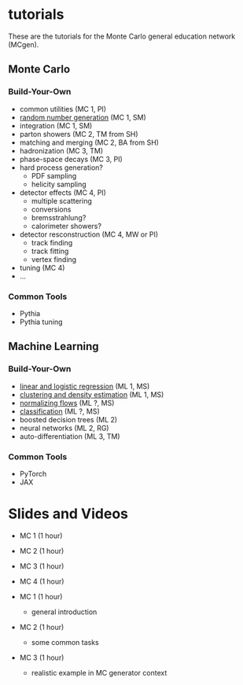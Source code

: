 # tutorials

These are the tutorials for the Monte Carlo general education network (MCgen).

## Monte Carlo

### Build-Your-Own
* common utilities (MC 1, PI)
* [random number generation](https://colab.research.google.com/github/mcgen-ct/tutorials/blob/main/mc/rng.ipynb) (MC 1, SM)
* integration (MC 1, SM)
* parton showers (MC 2, TM from SH)
* matching and merging (MC 2, BA from SH)
* hadronization (MC 3, TM)
* phase-space decays (MC 3, PI)
* hard process generation?
  * PDF sampling
  * helicity sampling
* detector effects (MC 4, PI)
  * multiple scattering
  * conversions
  * bremsstrahlung?
  * calorimeter showers?
* detector resconstruction (MC 4, MW or PI)
  * track finding
  * track fitting
  * vertex finding
* tuning (MC 4)
* ...

### Common Tools
* Pythia
* Pythia tuning

## Machine Learning

### Build-Your-Own
* [linear and logistic regression](https://colab.research.google.com/github/mcgen-ct/tutorials/blob/main/ml/regression.ipynb) (ML 1, MS)
* [clustering and density estimation](https://colab.research.google.com/github/mcgen-ct/tutorials/blob/main/ml/cluster.ipynb) (ML 1, MS)
* [normalizing flows](https://colab.research.google.com/github/mcgen-ct/tutorials/blob/main/ml/flows.ipynb) (ML ?, MS)
* [classification](https://colab.research.google.com/github/mcgen-ct/tutorials/blob/main/ml/classify.ipynb) (ML ?, MS)
* boosted decision trees (ML 2)
* neural networks (ML 2, RG)
* auto-differentiation (ML 3, TM)

### Common Tools
* PyTorch
* JAX

# Slides and Videos

* MC 1 (1 hour)
* MC 2 (1 hour)
* MC 3 (1 hour)
* MC 4 (1 hour)

* MC 1 (1 hour)
  * general introduction
* MC 2 (1 hour)
  * some common tasks
* MC 3 (1 hour)
  * realistic example in MC generator context
